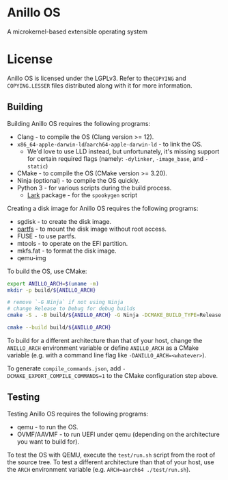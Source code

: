 # Anillo OS
A microkernel-based extensible operating system

# License
Anillo OS is licensed under the LGPLv3. Refer to the`COPYING` and `COPYING.LESSER` files distributed along with it for more information.

## Building

Building Anillo OS requires the following programs:
  * Clang - to compile the OS (Clang version >= 12).
  * `x86_64-apple-darwin-ld`/`aarch64-apple-darwin-ld` - to link the OS.
    * We'd love to use LLD instead, but unfortunately, it's missing support for certain required flags (namely: `-dylinker`, `-image_base`, and `-static`)
  * CMake - to compile the OS (CMake version >= 3.20).
  * Ninja (optional) - to compile the OS quickly.
  * Python 3 - for various scripts during the build process.
    * [Lark](https://github.com/lark-parser/lark) package - for the `spookygen` script

Creating a disk image for Anillo OS requires the following programs:
  * sgdisk - to create the disk image.
  * [partfs](https://github.com/braincorp/partfs) - to mount the disk image without root access.
  * FUSE - to use partfs.
  * mtools - to operate on the EFI partition.
  * mkfs.fat - to format the disk image.
  * qemu-img

To build the OS, use CMake:

```sh
export ANILLO_ARCH=$(uname -m)
mkdir -p build/${ANILLO_ARCH}

# remove `-G Ninja` if not using Ninja
# change Release to Debug for debug builds
cmake -S . -B build/${ANILLO_ARCH} -G Ninja -DCMAKE_BUILD_TYPE=Release

cmake --build build/${ANILLO_ARCH}
```

To build for a different architecture than that of your host, change the `ANILLO_ARCH` environment variable or define `ANILLO_ARCH` as a CMake variable (e.g. with a command line flag like `-DANILLO_ARCH=<whatever>`).

To generate `compile_commands.json`, add `-DCMAKE_EXPORT_COMPILE_COMMANDS=1` to the CMake configuration step above.

## Testing

Testing Anillo OS requires the following programs:
  * qemu - to run the OS.
  * OVMF/AAVMF - to run UEFI under qemu (depending on the architecture you want to build for).

To test the OS with QEMU, execute the `test/run.sh` script from the root of the source tree. To test a different architecture than that of your host, use the `ARCH` environment variable (e.g. `ARCH=aarch64 ./test/run.sh`).
